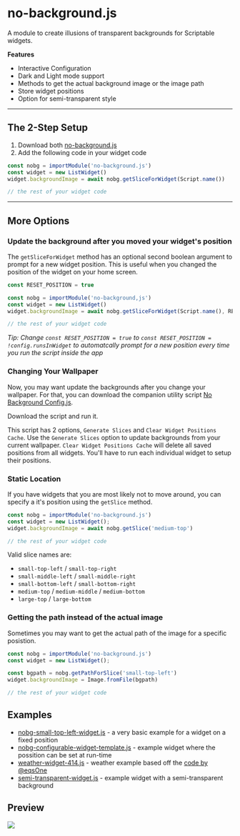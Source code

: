 # no-background.js

A module to create illusions of transparent backgrounds for Scriptable widgets.

**Features**
* Interactive Configuration
* Dark and Light mode support
* Methods to get the actual background image or the image path
* Store widget positions
* Option for semi-transparent style

--- 

## The 2-Step Setup

1. Download both [no-background.js](no-background.js)
2. Add the following code in your widget code

```javascript
const nobg = importModule('no-background.js')
const widget = new ListWidget()
widget.backgroundImage = await nobg.getSliceForWidget(Script.name())

// the rest of your widget code 
```

--- 

## More Options

### Update the background after you moved your widget's position

The `getSliceForWidget` method has an optional second boolean argument to prompt for a new widget position. This is useful when you changed the position of the widget on your home screen. 

```javascript
const RESET_POSITION = true

const nobg = importModule('no-background,js')
const widget = new ListWidget()
widget.backgroundImage = await nobg.getSliceForWidget(Script.name(), RESET_POSITION)

// the rest of your widget code 
```

*Tip: Change `const RESET_POSITION = true` to `const RESET_POSITION = !config.runsInWidget` to automatcally prompt for a new position every time you run the script inside the app*


### Changing Your Wallpaper
  
Now, you may want update the backgrounds after you change your wallpaper. For that, you can download the companion utility script [No Background Config.js](No%20Background%20Config.js).

Download the script and run it.

This script has 2 options, `Generate Slices` and `Clear Widget Positions Cache`.
Use the `Generate Slices` option to update backgrounds from your current wallpaper.
`Clear Widget Positions Cache` will delete all saved positions from all widgets.
You'll have to run each individual widget to setup their positions.


### Static Location

If you have widgets that you are most likely not to move around, you can specify a it's position using the `getSlice` method.

```javascript
const nobg = importModule('no-background.js')
const widget = new ListWidget();
widget.backgroundImage = await nobg.getSlice('medium-top')

// the rest of your widget code 
```

Valid slice names are:
- `small-top-left` / `small-top-right`
- `small-middle-left` / `small-middle-right`
- `small-bottom-left` / `small-bottom-right`
- `medium-top` /  `medium-middle` / `medium-bottom`
- `large-top` / `large-bottom`


### Getting the path instead of the actual image

Sometimes you may want to get the actual path of the image for a specific posistion. 

```javascript
const nobg = importModule('no-background.js')
const widget = new ListWidget();

const bgpath = nobg.getPathForSlice('small-top-left')
widget.backgroundImage = Image.fromFile(bgpath)

// the rest of your widget code 
```


## Examples

* [nobg-small-top-left-widget.js](examples/nobg-small-top-left-widget.js) - a very basic example for a widget on a fixed position
* [nobg-configurable-widget-template.js](examples/nobg-configurable-widget-template.js) - example widget where the possition can be set at run-time
* [weather-widget-414.js](examples/weather-widget-414.js) - weather example based off the [code by @eqsOne](https://talk.automators.fm/t/widget-examples/7994/414)
* [semi-transparent-widget.js](semi-transparent-widget.js) - example widget with a semi-transparent background

## Preview

![](preview.png)